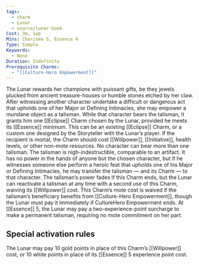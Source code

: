 ```yaml
---
tags:
  - charm
  - Lunar
  - source/lunar-book
Cost: 3m, 1wp
Mins: Charisma 5, Essence 4
Type: Simple
Keywords:
  - None
Duration: Indefinite
Prerequisite Charms:
  - "[[Culture-Hero Empowerment]]"
---
```

The Lunar rewards her champions with puissant gifts, be they jewels plucked from ancient treasure-houses or humble stones etched by her claw. After witnessing another character undertake a difficult or dangerous act that upholds one of her Major or Defining Intimacies, she may empower a mundane object as a talisman. While that character bears the talisman, it grants him one [[Eclipse]] Charm chosen by the Lunar, provided he meets its [[Essence]] minimum. This can be an existing [[Eclipse]] Charm, or a custom one designed by the Storyteller with the Lunar’s player. If the recipient is mortal, the Charm should cost [[Willpower]], [[Initiative]], health levels, or other non-mote resources. No character can bear more than one talisman. The talisman is nigh-indestructible, comparable to an artifact. It has no power in the hands of anyone but the chosen character, but if he witnesses someone else perform a heroic feat that upholds one of his Major or Defining Intimacies, he may transfer the talisman — and its Charm — to that character. The talisman’s power fades if this Charm ends, but the Lunar can reactivate a talisman at any time with a second use of this Charm, waiving its [[Willpower]] cost. This Charm’s mote cost is waived if the talisman’s beneficiary benefits from [[Culture-Hero Empowerment]], though the Lunar must pay it immediately if CultureHero Empowerment ends. At [[Essence]] 5, the Lunar may pay a two-experience-point surcharge to make a permanent talisman, requiring no mote commitment on her part. 

## Special activation rules

The Lunar may pay 10 gold points in place of this Charm’s [[Willpower]] cost, or 10 white points in place of its [[Essence]] 5 experience point cost.